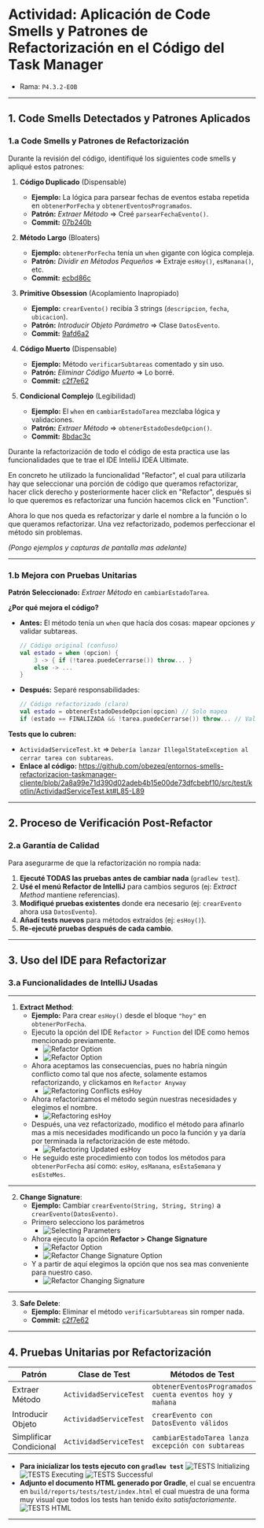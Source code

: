 # Actividad: Aplicación de Code Smells y Patrones de Refactorización en el Código del Task Manager

- Rama: `P4.3.2-EOB`

---

## 1. Code Smells Detectados y Patrones Aplicados

### **1.a Code Smells y Patrones de Refactorización**
Durante la revisión del código, identifiqué los siguientes code smells y apliqué estos patrones:

1. **Código Duplicado** (Dispensable)
    - **Ejemplo:** La lógica para parsear fechas de eventos estaba repetida en `obtenerPorFecha` y `obtenerEventosProgramados`.
    - **Patrón:** *Extraer Método* => Creé `parsearFechaEvento()`.
    - **Commit:** [07b240b](https://github.com/obezeq/entornos-smells-refactorizacion-taskmanager-cliente/commit/07b240b5490132fdf827da5e3ffecff024f157c6)

2. **Método Largo** (Bloaters)
    - **Ejemplo:** `obtenerPorFecha` tenía un `when` gigante con lógica compleja.
    - **Patrón:** *Dividir en Métodos Pequeños* => Extraje `esHoy()`, `esManana()`, etc.
    - **Commit:** [ecbd86c](https://github.com/obezeq/entornos-smells-refactorizacion-taskmanager-cliente/commit/ecbd86c9238c81d54959c11161b116fc638db7c0)

3. **Primitive Obsession** (Acoplamiento Inapropiado)
    - **Ejemplo:** `crearEvento()` recibía 3 strings (`descripcion`, `fecha`, `ubicacion`).
    - **Patrón:** *Introducir Objeto Parámetro* => Clase `DatosEvento`.
    - **Commit:** [9afd6a2](https://github.com/obezeq/entornos-smells-refactorizacion-taskmanager-cliente/commit/9afd6a2428196304f8867f82bc94883d90b8fd86)

4. **Código Muerto** (Dispensable)
    - **Ejemplo:** Método `verificarSubtareas` comentado y sin uso.
    - **Patrón:** *Eliminar Código Muerto* => Lo borré.
    - **Commit:** [c2f7e62](https://github.com/obezeq/entornos-smells-refactorizacion-taskmanager-cliente/commit/c2f7e62ef81aaacb66bee332e97f8080a0ca8093)

5. **Condicional Complejo** (Legibilidad)
    - **Ejemplo:** El `when` en `cambiarEstadoTarea` mezclaba lógica y validaciones.
    - **Patrón:** *Extraer Método* => `obtenerEstadoDesdeOpcion()`.
    - **Commit:** [8bdac3c](https://github.com/obezeq/entornos-smells-refactorizacion-taskmanager-cliente/commit/8bdac3c16a1c494f580fe533d8a141423d120f4b)

Durante la refactorización de todo el código de esta practica use las funcionalidades que te trae el IDE IntelliJ IDEA Ultimate.

En concreto he utilizado la funcionalidad "Refactor", el cual para utilizarla hay que seleccionar una porción de código que queramos refactorizar, hacer click derecho y posteriormente hacer click en "Refactor", después si lo que queremos es refactorizar una función hacemos click en "Function".

Ahora lo que nos queda es refactorizar y darle el nombre a la función o lo que queramos refactorizar. Una vez refactorizado, podemos perfeccionar el método sin problemas.

*(Pongo ejemplos y capturas de pantalla mas adelante)*

---

### **1.b Mejora con Pruebas Unitarias**
**Patrón Seleccionado:** *Extraer Método* en `cambiarEstadoTarea`.

**¿Por qué mejora el código?**
- **Antes:** El método tenía un `when` que hacía dos cosas: mapear opciones *y* validar subtareas.
  ```kotlin
  // Código original (confuso)
  val estado = when (opcion) {
      3 -> { if (!tarea.puedeCerrarse()) throw... }
      else -> ...
  }
  ```  
- **Después:** Separé responsabilidades:
  ```kotlin
  // Código refactorizado (claro)
  val estado = obtenerEstadoDesdeOpcion(opcion) // Solo mapea
  if (estado == FINALIZADA && !tarea.puedeCerrarse()) throw... // Valida
  ```  
**Tests que lo cubren:**
- `ActividadServiceTest.kt` => `Debería lanzar IllegalStateException al cerrar tarea con subtareas`.
- **Enlace al código:** https://github.com/obezeq/entornos-smells-refactorizacion-taskmanager-cliente/blob/2a8a99e71d390d02adeb4b15e00de73dfcbebf10/src/test/kotlin/ActividadServiceTest.kt#L85-L89

---

## 2. Proceso de Verificación Post-Refactor

### **2.a Garantía de Calidad**
Para asegurarme de que la refactorización no rompía nada:

1. **Ejecuté TODAS las pruebas antes de cambiar nada** (`gradlew test`).
2. **Usé el menú Refactor de IntelliJ** para cambios seguros (ej: *Extract Method* mantiene referencias).
3. **Modifiqué pruebas existentes** donde era necesario (ej: `crearEvento` ahora usa `DatosEvento`).
4. **Añadí tests nuevos** para métodos extraídos (ej: `esHoy()`).
5. **Re-ejecuté pruebas después de cada cambio**.

---

## 3. Uso del IDE para Refactorizar

### **3.a Funcionalidades de IntelliJ Usadas**

---

1. **Extract Method**:
    - **Ejemplo:** Para crear `esHoy()` desde el bloque `"hoy"` en `obtenerPorFecha`.
    - Ejecuto la opción del IDE `Refactor > Function` del IDE como hemos mencionado previamente.
        - ![Refactor Option](https://raw.githubusercontent.com/obezeq/entornos-smells-refactorizacion-taskmanager-cliente/refs/heads/P4.3.2-EOB/img/refactor-option.png)
        - ![Refactor Option](https://raw.githubusercontent.com/obezeq/entornos-smells-refactorizacion-taskmanager-cliente/refs/heads/P4.3.2-EOB/img/refactor-function-option.png)
    - Ahora aceptamos las consecuencias, pues no habría ningún conflicto como tal que nos afecte, solamente estamos refactorizando, y clickamos en `Refactor Anyway`
        - ![Refactoring Conflicts esHoy](https://raw.githubusercontent.com/obezeq/entornos-smells-refactorizacion-taskmanager-cliente/refs/heads/P4.3.2-EOB/img/refactoring-conflicts-es-hoy.png)
    - Ahora refactorizamos el método según nuestras necesidades y elegimos el nombre.
        - ![Refactoring esHoy](https://raw.githubusercontent.com/obezeq/entornos-smells-refactorizacion-taskmanager-cliente/refs/heads/P4.3.2-EOB/img/refactoring-es-hoy.png)
    - Después, una vez refactorizado, modifico el método para afinarlo mas a mis necesidades modificando un poco la función y ya daría por terminada la refactorización de este método.
        - ![Refactoring Updated esHoy](https://raw.githubusercontent.com/obezeq/entornos-smells-refactorizacion-taskmanager-cliente/refs/heads/P4.3.2-EOB/img/refactoring-updated-es-hoy.png)
    - He seguido este procedimiento con todos los métodos para `obtenerPorFecha` así como: `esHoy`, `esManana`, `esEstaSemana` y `esEsteMes`.

---

2. **Change Signature**:
    - **Ejemplo:** Cambiar `crearEvento(String, String, String)` a `crearEvento(DatosEvento)`.
    - Primero selecciono los parámetros
        - ![Selecting Parameters](https://raw.githubusercontent.com/obezeq/entornos-smells-refactorizacion-taskmanager-cliente/refs/heads/P4.3.2-EOB/img/selecting-crearEvento-parameters.png)
    - Ahora ejecuto la opción **Refactor > Change Signature**
        - ![Refactor Option](https://raw.githubusercontent.com/obezeq/entornos-smells-refactorizacion-taskmanager-cliente/refs/heads/P4.3.2-EOB/img/refactor-option.png)
        - ![Refactor Change Signature Option](https://raw.githubusercontent.com/obezeq/entornos-smells-refactorizacion-taskmanager-cliente/refs/heads/P4.3.2-EOB/img/refactor-change-signature-option.png)
    - Y a partir de aquí elegimos la opción que nos sea mas conveniente para nuestro caso.
        - ![Refactor Changing Signature](https://raw.githubusercontent.com/obezeq/entornos-smells-refactorizacion-taskmanager-cliente/refs/heads/P4.3.2-EOB/img/crearEvento-changing-signature.png)

---

3. **Safe Delete**:
    - **Ejemplo:** Eliminar el método `verificarSubtareas` sin romper nada.
    - **Commit:** [c2f7e62](https://github.com/obezeq/entornos-smells-refactorizacion-taskmanager-cliente/commit/c2f7e62ef81aaacb66bee332e97f8080a0ca8093)

---

## 4. Pruebas Unitarias por Refactorización

| **Patrón**               | **Clase de Test**              | **Métodos de Test**                                      |  
|--------------------------|--------------------------------|---------------------------------------------------------|  
| Extraer Método           | `ActividadServiceTest`         | `obtenerEventosProgramados cuenta eventos hoy y mañana` |  
| Introducir Objeto        | `ActividadServiceTest`         | `crearEvento con DatosEvento válidos`                   |  
| Simplificar Condicional  | `ActividadServiceTest`         | `cambiarEstadoTarea lanza excepción con subtareas`      |  

- **Para inicializar los tests ejecuto con `gradlew test`**
  ![TESTS Initializing](https://raw.githubusercontent.com/obezeq/entornos-smells-refactorizacion-taskmanager-cliente/refs/heads/P4.3.2-EOB/img/tests-initializing.png)
  ![TESTS Executing](https://raw.githubusercontent.com/obezeq/entornos-smells-refactorizacion-taskmanager-cliente/refs/heads/P4.3.2-EOB/img/tests-executing.png)
  ![TESTS Successful](https://raw.githubusercontent.com/obezeq/entornos-smells-refactorizacion-taskmanager-cliente/refs/heads/P4.3.2-EOB/img/tests-successful.png)
- **Adjunto el documento HTML generado por Gradle**, el cual se encuentra en `build/reports/tests/test/index.html` el cual muestra de una forma muy visual que todos los tests han tenido éxito *satisfactoriamente*.
  ![TESTS HTML](https://raw.githubusercontent.com/obezeq/entornos-smells-refactorizacion-taskmanager-cliente/refs/heads/P4.3.2-EOB/img/tests-html.png)

---

